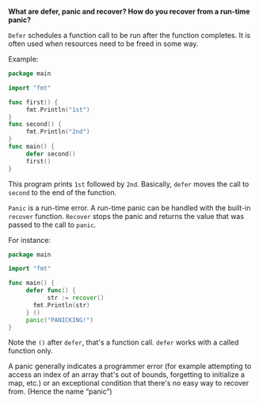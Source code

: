 **What are defer, panic and recover? How do you recover from a run-time panic?**

`Defer` schedules a function call to be run after the function completes. It is often used when resources need to be freed in some way.

Example:

```go
package main

import "fmt"

func first() {
     fmt.Println("1st")
}
func second() {
     fmt.Println("2nd")
}
func main() {
     defer second()
     first()
}
```
This program prints `1st` followed by `2nd`. Basically, `defer` moves the call to `second` to the end of the function.

`Panic` is a run-time error. A run-time panic can be handled with the built-in `recover` function. `Recover` stops the panic and returns the value that was passed to the call to `panic`.

For instance:

```go
package main

import "fmt"

func main() {
     defer func() {
     	   str := recover()
	   fmt.Println(str)
     } ()
     panic("PANICKING!")
}
```
Note the `()` after `defer`, that's a function call. `defer` works with a called function only.

A panic generally indicates a programmer error (for example attempting to access an index of an array that's out of bounds, forgetting to initialize a map, etc.) or an exceptional condition that there's no easy way to recover from. (Hence the name “panic”)